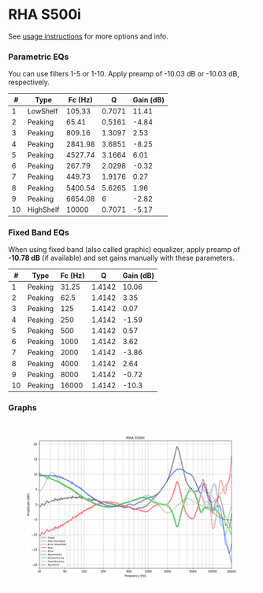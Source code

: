 # RHA S500i
See [usage instructions](https://github.com/jaakkopasanen/AutoEq#usage) for more options and info.

### Parametric EQs
You can use filters 1-5 or 1-10. Apply preamp of -10.03 dB or -10.03 dB, respectively.

|   # | Type      |   Fc (Hz) |      Q |   Gain (dB) |
|-----|-----------|-----------|--------|-------------|
|   1 | LowShelf  |    105.33 | 0.7071 |       11.41 |
|   2 | Peaking   |     65.41 | 0.5161 |       -4.84 |
|   3 | Peaking   |    809.16 | 1.3097 |        2.53 |
|   4 | Peaking   |   2841.98 | 3.6851 |       -8.25 |
|   5 | Peaking   |   4527.74 | 3.1664 |        6.01 |
|   6 | Peaking   |    267.79 | 2.0298 |       -0.32 |
|   7 | Peaking   |    449.73 | 1.9176 |        0.27 |
|   8 | Peaking   |   5400.54 | 5.6265 |        1.96 |
|   9 | Peaking   |   6654.08 | 6      |       -2.82 |
|  10 | HighShelf |  10000    | 0.7071 |       -5.17 |

### Fixed Band EQs
When using fixed band (also called graphic) equalizer, apply preamp of **-10.78 dB** (if available) and set gains manually with these parameters.

|   # | Type    |   Fc (Hz) |      Q |   Gain (dB) |
|-----|---------|-----------|--------|-------------|
|   1 | Peaking |     31.25 | 1.4142 |       10.06 |
|   2 | Peaking |     62.5  | 1.4142 |        3.35 |
|   3 | Peaking |    125    | 1.4142 |        0.07 |
|   4 | Peaking |    250    | 1.4142 |       -1.59 |
|   5 | Peaking |    500    | 1.4142 |        0.57 |
|   6 | Peaking |   1000    | 1.4142 |        3.62 |
|   7 | Peaking |   2000    | 1.4142 |       -3.86 |
|   8 | Peaking |   4000    | 1.4142 |        2.64 |
|   9 | Peaking |   8000    | 1.4142 |       -0.72 |
|  10 | Peaking |  16000    | 1.4142 |      -10.3  |

### Graphs
![](./RHA%20S500i.png)
